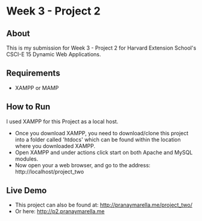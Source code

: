 # Week 3 - Project 2

## About

This is my submission for Week 3 - Project 2 for Harvard Extension School's CSCI-E 15 Dynamic Web Applications.

## Requirements

- XAMPP or MAMP

## How to Run

I used XAMPP for this Project as a local host.

- Once you download XAMPP, you need to download/clone this project into a folder called 'htdocs' which can be found within the location where you downloaded XAMPP.
- Open XAMPP and under actions click start on both Apache and MySQL modules.
- Now open your a web browser, and go to the address: http://localhost/project_two

## Live Demo

- This project can also be found at: http://pranaymarella.me/project_two/
- Or here: http://p2.pranaymarella.me

